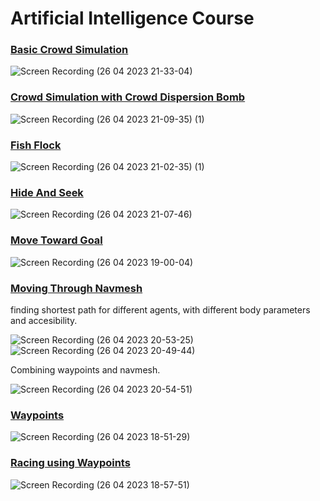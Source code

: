 # Artificial Intelligence Course

### [Basic Crowd Simulation](https://github.com/containedx/Artificial-Inteliigence-course/tree/main/AI%20Project-Unity2019/Assets/CrowdSimulationBasic)

![Screen Recording (26 04 2023 21-33-04)](https://user-images.githubusercontent.com/28840358/234683541-49301332-459a-4ada-9daf-63c90c351a43.gif)

### [Crowd Simulation with Crowd Dispersion Bomb](https://github.com/containedx/Artificial-Inteliigence-course/tree/main/AI%20Project-Unity2019/Assets/StreetScene%203)

![Screen Recording (26 04 2023 21-09-35) (1)](https://user-images.githubusercontent.com/28840358/234681951-6db064c8-6094-4fa5-8bbc-567bb5700c20.gif)


### [Fish Flock](https://github.com/containedx/Artificial-Inteliigence-course/tree/main/AI%20Project-Unity2019/Assets/Fishes)

![Screen Recording (26 04 2023 21-02-35) (1)](https://user-images.githubusercontent.com/28840358/234680527-e6384aa4-f70b-4b7d-af57-2e08f7b8af22.gif)


### [Hide And Seek](https://github.com/containedx/Artificial-Inteliigence-course/tree/main/AI%20Project-Unity2019/Assets/AutonomouslyMovingAgents)

![Screen Recording (26 04 2023 21-07-46)](https://user-images.githubusercontent.com/28840358/234680177-cff9c08d-ece2-4c81-b505-634beddfab11.gif)


### [Move Toward Goal](https://github.com/containedx/Artificial-Inteliigence-course/tree/main/AIProject/Assets/TowardsGoal)

![Screen Recording (26 04 2023 19-00-04)](https://user-images.githubusercontent.com/28840358/234649849-131ec57d-97d1-425c-8335-5aee3e3ee99b.gif)


### [Moving Through Navmesh](https://github.com/containedx/Artificial-Inteliigence-course/tree/main/AI%20Project-Unity2019/Assets/NAVMESHES%20%26%20WAYPOINTS)

finding shortest path for different agents, with different body parameters and accesibility.

![Screen Recording (26 04 2023 20-53-25)](https://user-images.githubusercontent.com/28840358/234675287-f0a2ae23-b86a-43b5-af80-380134a4f37c.gif)
![Screen Recording (26 04 2023 20-49-44)](https://user-images.githubusercontent.com/28840358/234675312-07d25707-236b-4710-99b0-9cbd10a89e76.gif)

Combining waypoints and navmesh.

![Screen Recording (26 04 2023 20-54-51)](https://user-images.githubusercontent.com/28840358/234675324-0983f88a-f16f-4cb9-8e2e-20ce6ae6fe99.gif)

### [Waypoints](https://github.com/containedx/Artificial-Inteliigence-course/tree/main/AIProject/Assets/Waypoints)

![Screen Recording (26 04 2023 18-51-29)](https://user-images.githubusercontent.com/28840358/234647747-7140df49-9414-4d37-93fa-2f2be6788a87.gif)


### [Racing using Waypoints](https://github.com/containedx/Artificial-Inteliigence-course/tree/main/AIProject/Assets/WaypointsRacing)

![Screen Recording (26 04 2023 18-57-51)](https://user-images.githubusercontent.com/28840358/234648786-14aec712-c3a5-43d1-b691-e998c87855e6.gif)
